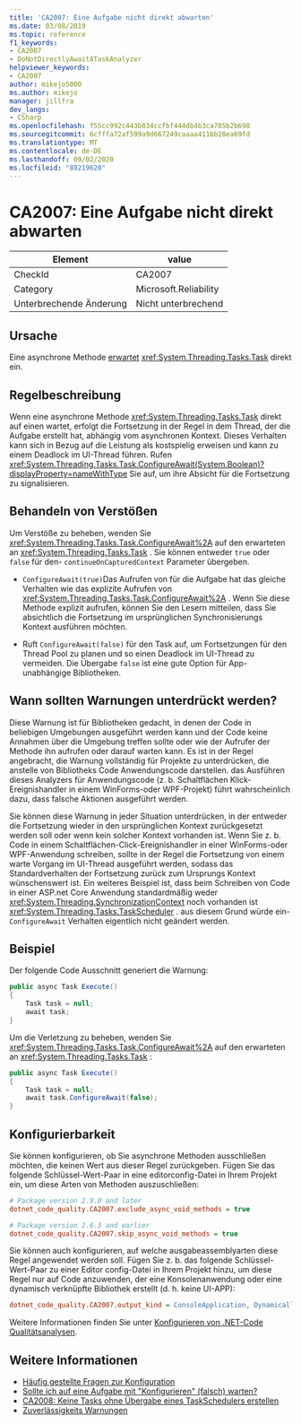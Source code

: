 ```yaml
---
title: 'CA2007: Eine Aufgabe nicht direkt abwarten'
ms.date: 03/08/2019
ms.topic: reference
f1_keywords:
- CA2007
- DoNotDirectlyAwaitATaskAnalyzer
helpviewer_keywords:
- CA2007
author: mikejo5000
ms.author: mikejo
manager: jillfra
dev_langs:
- CSharp
ms.openlocfilehash: f55cc992c443b034ccfbf444db4b3ca705b2b698
ms.sourcegitcommit: 6cfffa72af599a9d667249caaaa411bb28ea69fd
ms.translationtype: MT
ms.contentlocale: de-DE
ms.lasthandoff: 09/02/2020
ms.locfileid: "89219620"
---
```

# <a name="ca2007-do-not-directly-await-a-task"></a>CA2007: Eine Aufgabe nicht direkt abwarten

|Element|value|
|-|-|
|CheckId|CA2007|
|Category|Microsoft.Reliability|
|Unterbrechende Änderung|Nicht unterbrechend|

## <a name="cause"></a>Ursache

Eine asynchrone Methode [erwartet](/dotnet/csharp/language-reference/keywords/await) <xref:System.Threading.Tasks.Task> direkt ein.

## <a name="rule-description"></a>Regelbeschreibung

Wenn eine asynchrone Methode <xref:System.Threading.Tasks.Task> direkt auf einen wartet, erfolgt die Fortsetzung in der Regel in dem Thread, der die Aufgabe erstellt hat, abhängig vom asynchronen Kontext. Dieses Verhalten kann sich in Bezug auf die Leistung als kostspielig erweisen und kann zu einem Deadlock im UI-Thread führen. Rufen <xref:System.Threading.Tasks.Task.ConfigureAwait(System.Boolean)?displayProperty=nameWithType> Sie auf, um ihre Absicht für die Fortsetzung zu signalisieren.

## <a name="how-to-fix-violations"></a>Behandeln von Verstößen

Um Verstöße zu beheben, wenden Sie <xref:System.Threading.Tasks.Task.ConfigureAwait%2A> auf den erwarteten an <xref:System.Threading.Tasks.Task> . Sie können entweder `true` oder `false` für den- `continueOnCapturedContext` Parameter übergeben.

- `ConfigureAwait(true)`Das Aufrufen von für die Aufgabe hat das gleiche Verhalten wie das explizite Aufrufen von <xref:System.Threading.Tasks.Task.ConfigureAwait%2A> . Wenn Sie diese Methode explizit aufrufen, können Sie den Lesern mitteilen, dass Sie absichtlich die Fortsetzung im ursprünglichen Synchronisierungs Kontext ausführen möchten.

- Ruft `ConfigureAwait(false)` für den Task auf, um Fortsetzungen für den Thread Pool zu planen und so einen Deadlock im UI-Thread zu vermeiden. Die Übergabe `false` ist eine gute Option für App-unabhängige Bibliotheken.

## <a name="when-to-suppress-warnings"></a>Wann sollten Warnungen unterdrückt werden?

Diese Warnung ist für Bibliotheken gedacht, in denen der Code in beliebigen Umgebungen ausgeführt werden kann und der Code keine Annahmen über die Umgebung treffen sollte oder wie der Aufrufer der Methode ihn aufrufen oder darauf warten kann. Es ist in der Regel angebracht, die Warnung vollständig für Projekte zu unterdrücken, die anstelle von Bibliotheks Code Anwendungscode darstellen. das Ausführen dieses Analyzers für Anwendungscode (z. b. Schaltflächen Klick-Ereignishandler in einem WinForms-oder WPF-Projekt) führt wahrscheinlich dazu, dass falsche Aktionen ausgeführt werden.

Sie können diese Warnung in jeder Situation unterdrücken, in der entweder die Fortsetzung wieder in den ursprünglichen Kontext zurückgesetzt werden soll oder wenn kein solcher Kontext vorhanden ist. Wenn Sie z. b. Code in einem Schaltflächen-Click-Ereignishandler in einer WinForms-oder WPF-Anwendung schreiben, sollte in der Regel die Fortsetzung von einem warte Vorgang im UI-Thread ausgeführt werden, sodass das Standardverhalten der Fortsetzung zurück zum Ursprungs Kontext wünschenswert ist. Ein weiteres Beispiel ist, dass beim Schreiben von Code in einer ASP.net Core Anwendung standardmäßig weder <xref:System.Threading.SynchronizationContext> noch vorhanden ist <xref:System.Threading.Tasks.TaskScheduler> . aus diesem Grund würde ein- `ConfigureAwait` Verhalten eigentlich nicht geändert werden.

## <a name="example"></a>Beispiel

Der folgende Code Ausschnitt generiert die Warnung:

```csharp
public async Task Execute()
{
    Task task = null;
    await task;
}
```

Um die Verletzung zu beheben, wenden Sie <xref:System.Threading.Tasks.Task.ConfigureAwait%2A> auf den erwarteten an <xref:System.Threading.Tasks.Task> :

```csharp
public async Task Execute()
{
    Task task = null;
    await task.ConfigureAwait(false);
}
```

## <a name="configurability"></a>Konfigurierbarkeit

Sie können konfigurieren, ob Sie asynchrone Methoden ausschließen möchten, die keinen Wert aus dieser Regel zurückgeben. Fügen Sie das folgende Schlüssel-Wert-Paar in eine editorconfig-Datei in Ihrem Projekt ein, um diese Arten von Methoden auszuschließen:

```ini
# Package version 2.9.0 and later
dotnet_code_quality.CA2007.exclude_async_void_methods = true

# Package version 2.6.3 and earlier
dotnet_code_quality.CA2007.skip_async_void_methods = true
```

Sie können auch konfigurieren, auf welche ausgabeassemblyarten diese Regel angewendet werden soll. Fügen Sie z. b. das folgende Schlüssel-Wert-Paar zu einer Editor config-Datei in Ihrem Projekt hinzu, um diese Regel nur auf Code anzuwenden, der eine Konsolenanwendung oder eine dynamisch verknüpfte Bibliothek erstellt (d. h. keine UI-APP):

```ini
dotnet_code_quality.CA2007.output_kind = ConsoleApplication, DynamicallyLinkedLibrary
```

Weitere Informationen finden Sie unter [Konfigurieren von .NET-Code Qualitätsanalysen](configure-fxcop-analyzers.md).

## <a name="see-also"></a>Weitere Informationen

- [Häufig gestellte Fragen zur Konfiguration](https://devblogs.microsoft.com/dotnet/configureawait-faq/)
- [Sollte ich auf eine Aufgabe mit "Konfigurieren" (falsch) warten?](https://github.com/Microsoft/vs-threading/blob/master/doc/cookbook_vs.md#should-i-await-a-task-with-configureawaitfalse)
- [CA2008: Keine Tasks ohne Übergabe eines TaskSchedulers erstellen](ca2008.md)
- [Zuverlässigkeits Warnungen](reliability-warnings.md)
